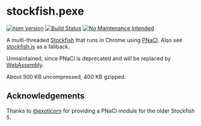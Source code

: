 stockfish.pexe
==============

[![npm version](https://badge.fury.io/js/stockfish.pexe.svg)](https://badge.fury.io/js/stockfish.pexe)
[![Build Status](https://travis-ci.org/niklasf/stockfish.pexe.svg?branch=ddugovic)](https://travis-ci.org/niklasf/stockfish.pexe)
[![No Maintenance Intended](http://unmaintained.tech/badge.svg)](http://unmaintained.tech/)

A multi-threaded [Stockfish](https://github.com/official-stockfish/Stockfish)
that runs in Chrome using [PNaCl](https://www.chromium.org/nativeclient/pnacl).
Also see [stockfish.js](https://github.com/niklasf/stockfish.js) as a fallback.

Unmaintained, since PNaCl is deprecated and will be replaced by [WebAssembly](https://github.com/niklasf/stockfish.wasm).

About 500 KB uncompressed, 400 KB gzipped.

Acknowledgements
----------------

Thanks to [@exoticorn](https://github.com/exoticorn/stockfish-nacl) for
providing a PNaCl module for the older Stockfish 5.
